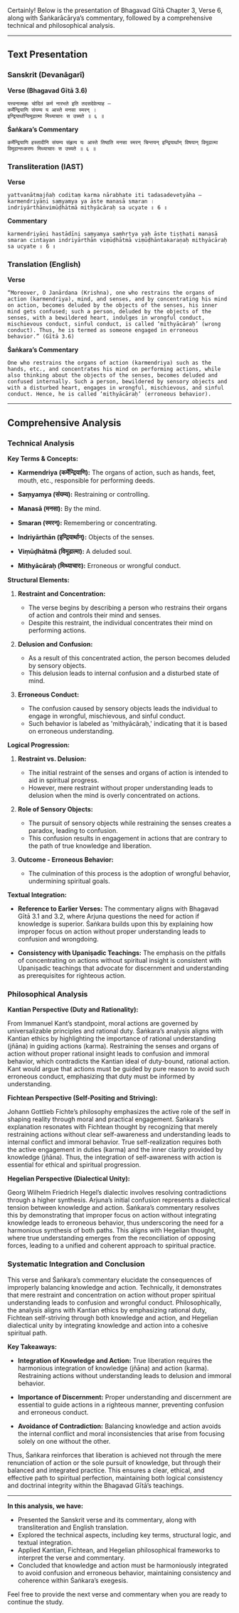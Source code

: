 Certainly! Below is the presentation of Bhagavad Gītā Chapter 3, Verse 6, along with Śaṅkarācārya’s commentary, followed by a comprehensive technical and philosophical analysis.

---

## Text Presentation

### Sanskrit (Devanāgarī)

**Verse (Bhagavad Gītā 3.6)**
```
यत्त्वनात्मज्ञः चोदितं कर्म नारभते इति तदसदेवेत्याह —
कर्मेन्द्रियाणि संयम्य य आस्ते मनसा स्मरन् ।
इन्द्रियार्थान्विमूढात्मा मिथ्याचारः स उच्यते ॥ ६ ॥
```

**Śaṅkara’s Commentary**
```
कर्मेन्द्रियाणि हस्तादीनि संयम्य संहृत्य यः आस्ते तिष्ठति मनसा स्मरन् चिन्तयन् इन्द्रियार्थान् विषयान् विमूढात्मा विमूढान्तःकरणः मिथ्याचारः स उच्यते ॥ ६ ॥
```

### Transliteration (IAST)

**Verse**
```
yattvanātmajñaḥ coditaṃ karma nārabhate iti tadasadevetyāha —
karmendriyāṇi saṃyamya ya āste manasā smaran ।
indriyārthānvimūḍhātmā mithyācāraḥ sa ucyate ॥ 6 ॥
```

**Commentary**
```
karmendriyāṇi hastādīni saṃyamya saṃhṛtya yaḥ āste tiṣṭhati manasā smaran cintayan indriyārthān viṃūḍhātmā viṃūḍhāntakaraṇaḥ mithyācāraḥ sa ucyate ॥ 6 ॥
```

### Translation (English)

**Verse**
```
“Moreover, O Janārdana (Krishna), one who restrains the organs of action (karmendriya), mind, and senses, and by concentrating his mind on action, becomes deluded by the objects of the senses, his inner mind gets confused; such a person, deluded by the objects of the senses, with a bewildered heart, indulges in wrongful conduct, mischievous conduct, sinful conduct, is called ‘mithyācāraḥ’ (wrong conduct). Thus, he is termed as someone engaged in erroneous behavior.” (Gītā 3.6)
```

**Śaṅkara’s Commentary**
```
One who restrains the organs of action (karmendriya) such as the hands, etc., and concentrates his mind on performing actions, while also thinking about the objects of the senses, becomes deluded and confused internally. Such a person, bewildered by sensory objects and with a disturbed heart, engages in wrongful, mischievous, and sinful conduct. Hence, he is called ‘mithyācāraḥ’ (erroneous behavior).
```

---

## Comprehensive Analysis

### Technical Analysis

**Key Terms & Concepts:**

- **Karmendriya (कर्मेन्द्रियाणि):**
  The organs of action, such as hands, feet, mouth, etc., responsible for performing deeds.

- **Saṃyamya (संयम्य):**
  Restraining or controlling.

- **Manasā (मनसा):**
  By the mind.

- **Smaran (स्मरन्):**
  Remembering or concentrating.

- **Indriyārthān (इन्द्रियार्थान्):**
  Objects of the senses.

- **Viṃūḍhātmā (विमूढात्मा):**
  A deluded soul.

- **Mithyācāraḥ (मिथ्याचारः):**
  Erroneous or wrongful conduct.

**Structural Elements:**

1. **Restraint and Concentration:**
   - The verse begins by describing a person who restrains their organs of action and controls their mind and senses.
   - Despite this restraint, the individual concentrates their mind on performing actions.

2. **Delusion and Confusion:**
   - As a result of this concentrated action, the person becomes deluded by sensory objects.
   - This delusion leads to internal confusion and a disturbed state of mind.

3. **Erroneous Conduct:**
   - The confusion caused by sensory objects leads the individual to engage in wrongful, mischievous, and sinful conduct.
   - Such behavior is labeled as 'mithyācāraḥ,' indicating that it is based on erroneous understanding.

**Logical Progression:**

1. **Restraint vs. Delusion:**
   - The initial restraint of the senses and organs of action is intended to aid in spiritual progress.
   - However, mere restraint without proper understanding leads to delusion when the mind is overly concentrated on actions.

2. **Role of Sensory Objects:**
   - The pursuit of sensory objects while restraining the senses creates a paradox, leading to confusion.
   - This confusion results in engagement in actions that are contrary to the path of true knowledge and liberation.

3. **Outcome - Erroneous Behavior:**
   - The culmination of this process is the adoption of wrongful behavior, undermining spiritual goals.

**Textual Integration:**

- **Reference to Earlier Verses:**
  The commentary aligns with Bhagavad Gītā 3.1 and 3.2, where Arjuna questions the need for action if knowledge is superior. Śaṅkara builds upon this by explaining how improper focus on action without proper understanding leads to confusion and wrongdoing.

- **Consistency with Upaniṣadic Teachings:**
  The emphasis on the pitfalls of concentrating on actions without spiritual insight is consistent with Upaniṣadic teachings that advocate for discernment and understanding as prerequisites for righteous action.

### Philosophical Analysis

**Kantian Perspective (Duty and Rationality):**

From Immanuel Kant’s standpoint, moral actions are governed by universalizable principles and rational duty. Śaṅkara’s analysis aligns with Kantian ethics by highlighting the importance of rational understanding (jñāna) in guiding actions (karma). Restraining the senses and organs of action without proper rational insight leads to confusion and immoral behavior, which contradicts the Kantian ideal of duty-bound, rational action. Kant would argue that actions must be guided by pure reason to avoid such erroneous conduct, emphasizing that duty must be informed by understanding.

**Fichtean Perspective (Self-Positing and Striving):**

Johann Gottlieb Fichte’s philosophy emphasizes the active role of the self in shaping reality through moral and practical engagement. Śaṅkara’s explanation resonates with Fichtean thought by recognizing that merely restraining actions without clear self-awareness and understanding leads to internal conflict and immoral behavior. True self-realization requires both the active engagement in duties (karma) and the inner clarity provided by knowledge (jñāna). Thus, the integration of self-awareness with action is essential for ethical and spiritual progression.

**Hegelian Perspective (Dialectical Unity):**

Georg Wilhelm Friedrich Hegel’s dialectic involves resolving contradictions through a higher synthesis. Arjuna’s initial confusion represents a dialectical tension between knowledge and action. Śaṅkara’s commentary resolves this by demonstrating that improper focus on action without integrating knowledge leads to erroneous behavior, thus underscoring the need for a harmonious synthesis of both paths. This aligns with Hegelian thought, where true understanding emerges from the reconciliation of opposing forces, leading to a unified and coherent approach to spiritual practice.

### Systematic Integration and Conclusion

This verse and Śaṅkara’s commentary elucidate the consequences of improperly balancing knowledge and action. Technically, it demonstrates that mere restraint and concentration on action without proper spiritual understanding leads to confusion and wrongful conduct. Philosophically, the analysis aligns with Kantian ethics by emphasizing rational duty, Fichtean self-striving through both knowledge and action, and Hegelian dialectical unity by integrating knowledge and action into a cohesive spiritual path.

**Key Takeaways:**

- **Integration of Knowledge and Action:**
  True liberation requires the harmonious integration of knowledge (jñāna) and action (karma). Restraining actions without understanding leads to delusion and immoral behavior.

- **Importance of Discernment:**
  Proper understanding and discernment are essential to guide actions in a righteous manner, preventing confusion and erroneous conduct.

- **Avoidance of Contradiction:**
  Balancing knowledge and action avoids the internal conflict and moral inconsistencies that arise from focusing solely on one without the other.

Thus, Śaṅkara reinforces that liberation is achieved not through the mere renunciation of action or the sole pursuit of knowledge, but through their balanced and integrated practice. This ensures a clear, ethical, and effective path to spiritual perfection, maintaining both logical consistency and doctrinal integrity within the Bhagavad Gītā’s teachings.

---

**In this analysis, we have:**

- Presented the Sanskrit verse and its commentary, along with transliteration and English translation.
- Explored the technical aspects, including key terms, structural logic, and textual integration.
- Applied Kantian, Fichtean, and Hegelian philosophical frameworks to interpret the verse and commentary.
- Concluded that knowledge and action must be harmoniously integrated to avoid confusion and erroneous behavior, maintaining consistency and coherence within Śaṅkara’s exegesis.

Feel free to provide the next verse and commentary when you are ready to continue the study.
